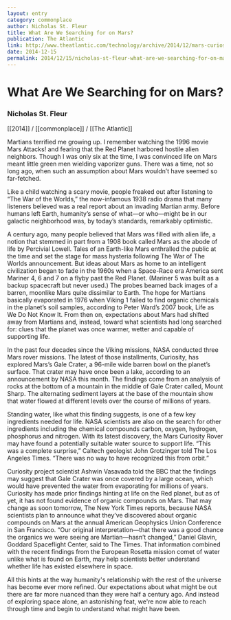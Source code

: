 ```yaml
---
layout: entry
category: commonplace
author: Nicholas St. Fleur
title: What Are We Searching for on Mars?
publication: The Atlantic
link: http://www.theatlantic.com/technology/archive/2014/12/mars-curiosity-rover-gale-crater-American-Geophysics-Union-Conference-water/383625/
date: 2014-12-15
permalink: 2014/12/15/nicholas-st-fleur-what-are-we-searching-for-on-mars 
---
```


# What Are We Searching for on Mars?

### Nicholas St. Fleur

[[2014]] / [[commonplace]] / [[The Atlantic]]

Martians terrified me growing up. I remember watching the 1996 movie Mars Attacks! and fearing that the Red Planet harbored hostile alien neighbors. Though I was only six at the time, I was convinced life on Mars meant little green men wielding vaporizer guns. There was a time, not so long ago, when such an assumption about Mars wouldn’t have seemed so far-fetched.

Like a child watching a scary movie, people freaked out after listening to “The War of the Worlds,” the now-infamous 1938 radio drama that many listeners believed was a real report about an invading Martian army. Before humans left Earth, humanity’s sense of what—or who—might be in our galactic neighborhood was, by today’s standards, remarkably optimistic.

A century ago, many people believed that Mars was filled with alien life, a notion that stemmed in part from a 1908 book called Mars as the abode of life by Percivial Lowell. Tales of an Earth-like Mars enthralled the public at the time and set the stage for mass hysteria following The War of The Worlds announcement. But ideas about Mars as home to an intelligent civilization began to fade in the 1960s when a Space-Race era America sent Mariner 4, 6 and 7 on a flyby past the Red Planet. (Mariner 5 was built as a backup spacecraft but never used.) The probes beamed back images of a barren, moonlike Mars quite dissimilar to Earth. The hope for Martians basically evaporated in 1976 when Viking 1 failed to find organic chemicals in the planet’s soil samples, according to Peter Ward’s 2007 book, Life as We Do Not Know It. From then on, expectations about Mars had shifted away from Martians and, instead, toward what scientists had long searched for: clues that the planet was once warmer, wetter and capable of supporting life.

In the past four decades since the Viking missions, NASA conducted three Mars rover missions. The latest of those installments, Curiosity, has explored Mars’s Gale Crater, a 96-mile wide barren bowl on the planet’s surface. That crater may have once been a lake, according to an announcement by NASA this month. The findings come from an analysis of rocks at the bottom of a mountain in the middle of Gale Crater called, Mount Sharp. The alternating sediment layers at the base of the mountain show that water flowed at different levels over the course of millions of years.

Standing water, like what this finding suggests, is one of a few key ingredients needed for life. NASA scientists are also on the search for other ingredients including the chemical compounds carbon, oxygen, hydrogen, phosphorus and nitrogen. With its latest discovery, the Mars Curiosity Rover may have found a potentially suitable water source to support life. “This was a complete surprise,” Caltech geologist John Grotzinger told The Los Angeles Times. “There was no way to have recognized this from orbit.”

Curiosity project scientist Ashwin Vasavada told the BBC that the findings may suggest that Gale Crater was once covered by a large ocean, which would have prevented the water from evaporating for millions of years. Curiosity has made prior findings hinting at life on the Red planet, but as of yet, it has not found evidence of organic compounds on Mars. That may change as soon tomorrow, The New York Times reports, because NASA scientists plan to announce what they’ve discovered about organic compounds on Mars at the annual American Geophysics Union Conference in San Francisco. “Our original interpretation—that there was a good chance the organics we were seeing are Martian—hasn’t changed,” Daniel Glavin, Goddard Spaceflight Center, said to The Times. That information combined with the recent findings from the European Rosetta mission comet of water unlike what is found on Earth, may help scientists better understand whether life has existed elsewhere in space.

All this hints at the way humanity's relationship with the rest of the universe has become ever more refined. Our expectations about what might be out there are far more nuanced than they were half a century ago. And instead of exploring space alone, an astonishing feat, we're now able to reach through time and begin to understand what might have been.


